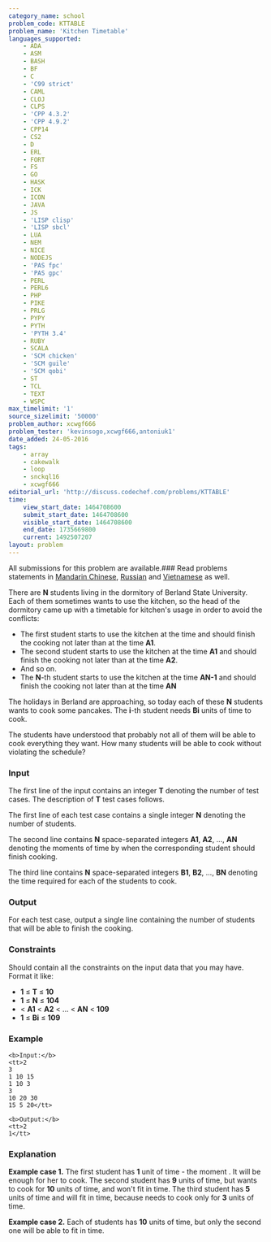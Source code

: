 ```yaml
---
category_name: school
problem_code: KTTABLE
problem_name: 'Kitchen Timetable'
languages_supported:
    - ADA
    - ASM
    - BASH
    - BF
    - C
    - 'C99 strict'
    - CAML
    - CLOJ
    - CLPS
    - 'CPP 4.3.2'
    - 'CPP 4.9.2'
    - CPP14
    - CS2
    - D
    - ERL
    - FORT
    - FS
    - GO
    - HASK
    - ICK
    - ICON
    - JAVA
    - JS
    - 'LISP clisp'
    - 'LISP sbcl'
    - LUA
    - NEM
    - NICE
    - NODEJS
    - 'PAS fpc'
    - 'PAS gpc'
    - PERL
    - PERL6
    - PHP
    - PIKE
    - PRLG
    - PYPY
    - PYTH
    - 'PYTH 3.4'
    - RUBY
    - SCALA
    - 'SCM chicken'
    - 'SCM guile'
    - 'SCM qobi'
    - ST
    - TCL
    - TEXT
    - WSPC
max_timelimit: '1'
source_sizelimit: '50000'
problem_author: xcwgf666
problem_tester: 'kevinsogo,xcwgf666,antoniuk1'
date_added: 24-05-2016
tags:
    - array
    - cakewalk
    - loop
    - snckql16
    - xcwgf666
editorial_url: 'http://discuss.codechef.com/problems/KTTABLE'
time:
    view_start_date: 1464708600
    submit_start_date: 1464708600
    visible_start_date: 1464708600
    end_date: 1735669800
    current: 1492507207
layout: problem
---
```

All submissions for this problem are available.###  Read problems statements in [Mandarin Chinese](http://www.codechef.com/download/translated/SNCKQL16/mandarin/KTTABLE.pdf), [Russian](http://www.codechef.com/download/translated/SNCKQL16/russian/KTTABLE.pdf) and [Vietnamese](http://www.codechef.com/download/translated/SNCKQL16/vietnamese/KTTABLE.pdf) as well.

There are **N** students living in the dormitory of Berland State University. Each of them sometimes wants to use the kitchen, so the head of the dormitory came up with a timetable for kitchen's usage in order to avoid the conflicts:

- The first student starts to use the kitchen at the time  and should finish the cooking not later than at the time **A1**.
- The second student starts to use the kitchen at the time **A1** and should finish the cooking not later than at the time **A2**.
- And so on.
- The **N**-th student starts to use the kitchen at the time **AN-1** and should finish the cooking not later than at the time **AN**

The holidays in Berland are approaching, so today each of these **N** students wants to cook some pancakes. The **i**-th student needs **Bi** units of time to cook.

The students have understood that probably not all of them will be able to cook everything they want. How many students will be able to cook without violating the schedule?

### Input

The first line of the input contains an integer **T** denoting the number of test cases. The description of **T** test cases follows.

The first line of each test case contains a single integer **N** denoting the number of students.

The second line contains **N** space-separated integers **A1**, **A2**, ..., **AN** denoting the moments of time by when the corresponding student should finish cooking.

The third line contains **N** space-separated integers **B1**, **B2**, ..., **BN** denoting the time required for each of the students to cook.

### Output

For each test case, output a single line containing the number of students that will be able to finish the cooking.

### Constraints

Should contain all the constraints on the input data that you may have. Format it like:

- **1** ≤ **T** ≤ **10**
- **1** ≤ **N** ≤ **104**
- < **A1** < **A2** < ... < **AN** < **109**
- **1** ≤ **Bi** ≤ **109**

### Example

```
<b>Input:</b>
<tt>2
3
1 10 15
1 10 3
3
10 20 30
15 5 20</tt>

<b>Output:</b>
<tt>2
1</tt>

```
### Explanation

**Example case 1.** The first student has **1** unit of time - the moment . It will be enough for her to cook. The second student has **9** units of time, but wants to cook for **10** units of time, and won't fit in time. The third student has **5** units of time and will fit in time, because needs to cook only for **3** units of time.

**Example case 2.** Each of students has **10** units of time, but only the second one will be able to fit in time.